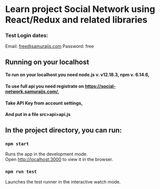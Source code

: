 # Learn project Social Network using React/Redux and related libraries

<!-- You can see the [demo](https://alexpol19.github.io/React-Learn-kama/) -->
### Test Login dates:

Email: free@samuraijs.com
Password: free

## Running on your localhost

#### To run on your localhost you need node.js v. v12.18.3, npm v. 6.14.6,
#### To use full api you need registrate on https://social-network.samuraijs.com/,
#### Take API Key from account settings,
#### And put in a file src>api>api.js

## In the project directory, you can run:

### `npm start`

Runs the app in the development mode.<br />
Open [http://localhost:3000](http://localhost:3000) to view it in the browser.

### `npm run test`

Launches the test runner in the interactive watch mode.<br />

<!-- ### `npm run build`

Builds the app for production to the `build` folder.<br />
It correctly bundles React in production mode and optimizes the build for the best performance.

The build is minified and the filenames include the hashes.<br />
Your app is ready to be deployed! -->

<!-- See the section about [deployment](https://facebook.github.io/create-react-app/docs/deployment) for more information. -->

<!-- ### Deployment

This section has moved here: https://facebook.github.io/create-react-app/docs/deployment -->

